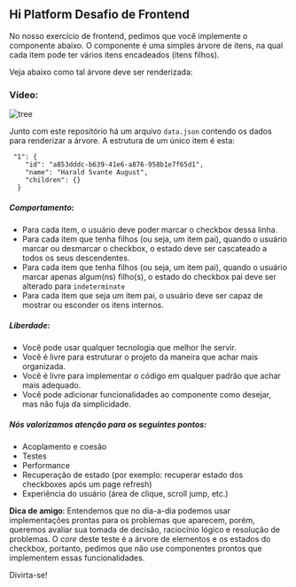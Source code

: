 
## Hi Platform Desafio de Frontend

No nosso exercício de frontend, pedimos que você implemente o componente abaixo. 
O componente é uma simples árvore de itens, na qual cada item pode ter vários itens encadeados (itens filhos).

Veja abaixo como tal árvore deve ser renderizada:
### Vídeo:
![tree](https://user-images.githubusercontent.com/13091635/129045214-81f3f1c8-8c56-4b32-8200-7734a413da98.gif)

Junto com este repositório há um arquivo `data.json` contendo os dados para renderizar a árvore. A estrutura de um único item é esta:

```
 "1": {
    "id": "a853dddc-b639-41e6-a876-958b1e7f65d1",
    "name": "Harald Svante August",
    "children": {}
  }
```

##### [](https://github.com/HiPlatform/prova-frontend#behaviour)Comportamento:
- Para cada item, o usuário deve poder marcar o checkbox dessa linha. 
- Para cada item que tenha filhos (ou seja, um item pai), quando o usuário marcar ou desmarcar o checkbox, o estado deve ser cascateado a todos os seus descendentes. 
- Para cada item que tenha filhos (ou seja, um item pai), quando o usuário marcar apenas algum(ns) filho(s), o estado do checkbox pai deve ser alterado para `indeterminate`
- Para cada item que seja um item pai, o usuário deve ser capaz de mostrar ou esconder os itens internos.

##### [](https://github.com/HiPlatform/prova-frontend#freedom)Liberdade:
- Você pode usar qualquer tecnologia que melhor lhe servir. 
- Você é livre para estruturar o projeto da maneira que achar mais organizada. 
- Você é livre para implementar o código em qualquer padrão que achar mais adequado. 
- Você pode adicionar funcionalidades ao componente como desejar, mas não fuja da simplicidade.

##### [](https://github.com/HiPlatform/prova-frontend#nice-to-have)Nós valorizamos atenção para os seguintes pontos:
- Acoplamento e coesão
- Testes 
- Performance 
- Recuperação de estado (por exemplo: recuperar estado dos checkboxes após um page refresh) 
- Experiência do usuário (área de clique, scroll jump, etc.) 

**Dica de amigo**: Entendemos que no dia-a-dia podemos usar implementações prontas para os problemas que aparecem, porém, queremos avaliar sua tomada de decisão, raciocínio lógico e resolução de problemas. O _core_ deste teste é a árvore de elementos e os estados do checkbox, portanto, pedimos que não use componentes prontos que implementem essas funcionalidades.

Divirta-se!
